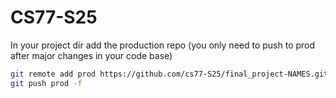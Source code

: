 # CS77-S25

In your project dir add the production repo (you only need to push to prod after major changes in your code base)
```bash
git remote add prod https://github.com/cs77-S25/final_project-NAMES.git
git push prod -f
```
